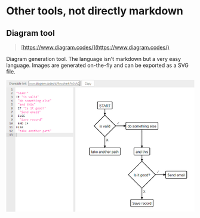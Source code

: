 # Other tools, not directly markdown

## Diagram tool

> [https://www.diagram.codes/](https://www.diagram.codes/)

Diagram generation tool. The language isn't markdown but a very easy language. Images are generated on-the-fly and can be exported as a SVG file.

![Diagram codes](./images/diagram_code.png)
